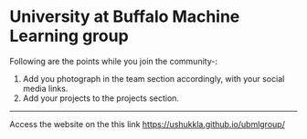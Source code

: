 # University at Buffalo Machine Learning group 
Following are the points while you join the community-: 
1. Add you photograph in the team section accordingly, with your social media links. 
2. Add your projects to the projects section.
-----------------------------------------------------------------------------------------------

Access the website on the this link https://ushukkla.github.io/ubmlgroup/
